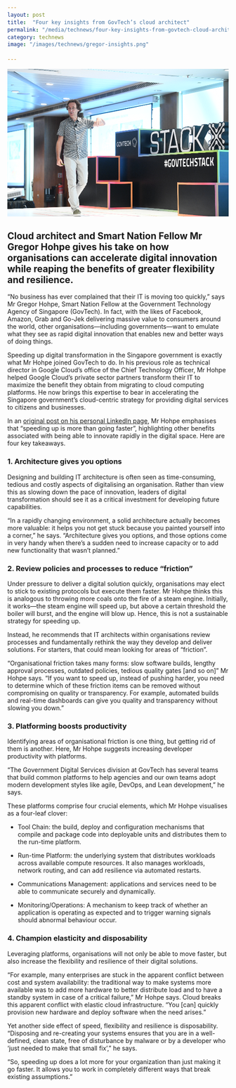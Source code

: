 ```yaml
---
layout: post
title:  "Four key insights from GovTech’s cloud architect"
permalink: "/media/technews/four-key-insights-from-govtech-cloud-architect"
category: technews
image: "/images/technews/gregor-insights.png"

---
```


![Gregor Hohpe at Stack-X](/images/technews/gregor-insights.png)

Cloud architect and Smart Nation Fellow Mr Gregor Hohpe gives his take on how organisations can accelerate digital innovation while reaping the benefits of greater flexibility and resilience.
---
 
“No business has ever complained that their IT is moving too quickly,” says Mr Gregor Hohpe, Smart Nation Fellow at the Government Technology Agency of Singapore (GovTech). In fact, with the likes of Facebook, Amazon, Grab and Go-Jek delivering massive value to consumers around the world, other organisations—including governments—want to emulate what they see as rapid digital innovation that enables new and better ways of doing things.

Speeding up digital transformation in the Singapore government is exactly what Mr Hohpe joined GovTech to do. In his previous role as technical director in Google Cloud’s office of the Chief Technology Officer, Mr Hohpe helped Google Cloud’s private sector partners transform their IT to maximize the benefit they obtain from migrating to cloud computing platforms. He now brings this expertise to bear in accelerating the Singapore government’s cloud-centric strategy for providing digital services to citizens and businesses.

In an [original post on his personal LinkedIn page](https://www.linkedin.com/pulse/building-smarter-nation-speeding-up-more-than-going-faster-hohpe/), Mr Hohpe emphasises that “speeding up is more than going faster”, highlighting other benefits associated with being able to innovate rapidly in the digital space. Here are four key takeaways.

### **1. Architecture gives you options**

Designing and building IT architecture is often seen as time-consuming, tedious and costly aspects of digitalising an organisation. Rather than view this as slowing down the pace of innovation, leaders of digital transformation should see it as a critical investment for developing future capabilities.

“In a rapidly changing environment, a solid architecture actually becomes more valuable: it helps you not get stuck because you painted yourself into a corner,” he says. “Architecture gives you options, and those options come in very handy when there’s a sudden need to increase capacity or to add new functionality that wasn’t planned.”

### **2. Review policies and processes to reduce “friction”**

Under pressure to deliver a digital solution quickly, organisations may elect to stick to existing protocols but execute them faster. Mr Hohpe thinks this is analogous to throwing more coals onto the fire of a steam engine. Initially, it works—the steam engine will speed up, but above a certain threshold the boiler will burst, and the engine will blow up. Hence, this is not a sustainable strategy for speeding up.

Instead, he recommends that IT architects within organisations review processes and fundamentally rethink the way they develop and deliver solutions. For starters, that could mean looking for areas of “friction”.

“Organisational friction takes many forms: slow software builds, lengthy approval processes, outdated policies, tedious quality gates [and so on]” Mr Hohpe says. “If you want to speed up, instead of pushing harder, you need to determine which of these friction items can be removed without compromising on quality or transparency. For example, automated builds and real-time dashboards can give you quality and transparency without slowing you down.”

### **3. Platforming boosts productivity**

Identifying areas of organisational friction is one thing, but getting rid of them is another. Here, Mr Hohpe suggests increasing developer productivity with platforms. 

“The Government Digital Services division at GovTech has several teams that build common platforms to help agencies and our own teams adopt modern development styles like agile, DevOps, and Lean development,” he says.

These platforms comprise four crucial elements, which Mr Hohpe visualises as a four-leaf clover: 

 - Tool Chain: the build, deploy and configuration mechanisms that compile and package code into deployable units and distributes them to the run-time platform.

 - Run-time Platform: the underlying system that distributes workloads across available compute resources. It also manages workloads, network routing, and can add resilience via automated restarts.

 - Communications Management: applications and services need to be able to communicate securely and dynamically.

 - Monitoring/Operations: A mechanism to keep track of whether an application is operating as expected and to trigger warning signals should abnormal behaviour occur. 

### **4. Champion elasticity and disposability**

Leveraging platforms, organisations will not only be able to move faster, but also increase the flexibility and resilience of their digital solutions. 

“For example, many enterprises are stuck in the apparent conflict between cost and system availability: the traditional way to make systems more available was to add more hardware to better distribute load and to have a standby system in case of a critical failure,” Mr Hohpe says. Cloud breaks this apparent conflict with elastic cloud infrastructure. “You [can] quickly provision new hardware and deploy software when the need arises.” 

Yet another side effect of speed, flexibility and resilience is disposability. “Disposing and re-creating your systems ensures that you are in a well-defined, clean state, free of disturbance by malware or by a developer who ‘just needed to make that small fix’,” he says. 

“So, speeding up does a lot more for your organization than just making it go faster. It allows you to work in completely different ways that break existing assumptions.”

